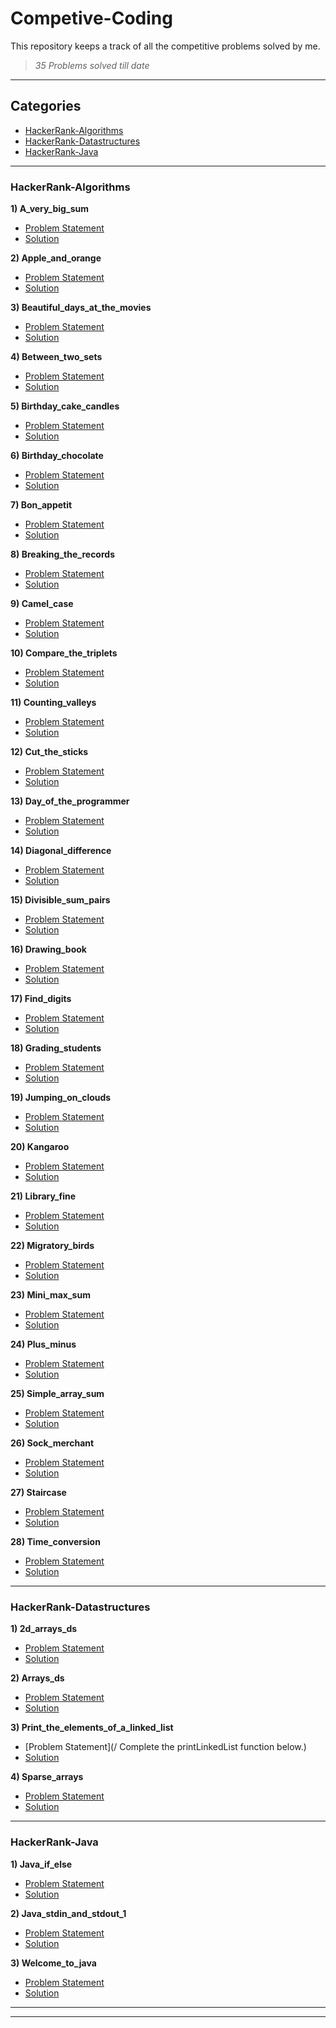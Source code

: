 # Competive-Coding
This repository keeps a track of all the competitive problems solved by me.

>_35 Problems solved till date_

---
## Categories
* [HackerRank-Algorithms](#hackerrank-algorithms)
* [HackerRank-Datastructures](#hackerrank-datastructures)
* [HackerRank-Java](#hackerrank-java)


---
### HackerRank-Algorithms

**1) A_very_big_sum**  
  * [Problem Statement](https://hackerrank-challenge-pdfs.s3.amazonaws.com/8781-a-very-big-sum-English?AWSAccessKeyId=AKIAJ4WZFDFQTZRGO3QA&Expires=1562405582&Signature=1goyhMdkMVj2flJCpp52it4IXVs%3D&response-content-disposition=inline%3B%20filename%3Da-very-big-sum-English.pdf&response-content-type=application%2Fpdf)  
  * [Solution](https://github.com/Pranav-Khurana/Competitive-Coding/blob/master/HackerRank-Algorithms/A_very_big_sum.py)  

**2) Apple_and_orange**  
  * [Problem Statement](https://hackerrank-challenge-pdfs.s3.amazonaws.com/25220-apple-and-orange-English?AWSAccessKeyId=AKIAJ4WZFDFQTZRGO3QA&Expires=1562405719&Signature=s1L4XpkUUWZuwKNZ6RISYHvydyk%3D&response-content-disposition=inline%3B%20filename%3Dapple-and-orange-English.pdf&response-content-type=application%2Fpdf)  
  * [Solution](https://github.com/Pranav-Khurana/Competitive-Coding/blob/master/HackerRank-Algorithms/Apple_and_orange.py)  

**3) Beautiful_days_at_the_movies**  
  * [Problem Statement](https://hackerrank-challenge-pdfs.s3.amazonaws.com/27191-beautiful-days-at-the-movies-English?AWSAccessKeyId=AKIAJ4WZFDFQTZRGO3QA&Expires=1562405830&Signature=KjHJXUD7GQ357pCaEwKNh%2FHv7os%3D&response-content-disposition=inline%3B%20filename%3Dbeautiful-days-at-the-movies-English.pdf&response-content-type=application%2Fpdf)  
  * [Solution](https://github.com/Pranav-Khurana/Competitive-Coding/blob/master/HackerRank-Algorithms/Beautiful_days_at_the_movies.py)  

**4) Between_two_sets**  
  * [Problem Statement](https://hackerrank-challenge-pdfs.s3.amazonaws.com/26081-between-two-sets-English?AWSAccessKeyId=AKIAJ4WZFDFQTZRGO3QA&Expires=1562405921&Signature=zaeP3prwy9zpOEIfoSZo4V9Qd34%3D&response-content-disposition=inline%3B%20filename%3Dbetween-two-sets-English.pdf&response-content-type=application%2Fpdf)  
  * [Solution](https://github.com/Pranav-Khurana/Competitive-Coding/blob/master/HackerRank-Algorithms/Between_two_sets.py)  

**5) Birthday_cake_candles**  
  * [Problem Statement](/https://hackerrank-challenge-pdfs.s3.amazonaws.com/23074-birthday-cake-candles-English?AWSAccessKeyId=AKIAJ4WZFDFQTZRGO3QA&Expires=1562405974&Signature=Qgg2jz%2B%2BNBhwr2tgq3ouzsZDsB0%3D&response-content-disposition=inline%3B%20filename%3Dbirthday-cake-candles-English.pdf&response-content-type=application%2Fpdf)  
  * [Solution](https://github.com/Pranav-Khurana/Competitive-Coding/blob/master/HackerRank-Algorithms/Birthday_cake_candles.cpp)  

**6) Birthday_chocolate**  
  * [Problem Statement](https://hackerrank-challenge-pdfs.s3.amazonaws.com/35155-the-birthday-bar-English?AWSAccessKeyId=AKIAJ4WZFDFQTZRGO3QA&Expires=1562406025&Signature=yOKV5G2hRwmWzYfqOeMdJvcMtns%3D&response-content-disposition=inline%3B%20filename%3Dthe-birthday-bar-English.pdf&response-content-type=application%2Fpdf)  
  * [Solution](https://github.com/Pranav-Khurana/Competitive-Coding/blob/master/HackerRank-Algorithms/Birthday_chocolate.py)  

**7) Bon_appetit**  
  * [Problem Statement](https://hackerrank-challenge-pdfs.s3.amazonaws.com/24060-bon-appetit-English?AWSAccessKeyId=AKIAJ4WZFDFQTZRGO3QA&Expires=1562406181&Signature=wP3fYOaEe4enS72PgBmN5HrbjbY%3D&response-content-disposition=inline%3B%20filename%3Dbon-appetit-English.pdf&response-content-type=application%2Fpdf)  
  * [Solution](https://github.com/Pranav-Khurana/Competitive-Coding/blob/master/HackerRank-Algorithms/Bon_appetit.py)  

**8) Breaking_the_records**  
  * [Problem Statement](https://hackerrank-challenge-pdfs.s3.amazonaws.com/32335-breaking-best-and-worst-records-English?AWSAccessKeyId=AKIAJ4WZFDFQTZRGO3QA&Expires=1562404614&Signature=YjpRKxR8ihp7uwcrEAt%2BmnrqeEE%3D&response-content-disposition=inline%3B%20filename%3Dbreaking-best-and-worst-records-English.pdf&response-content-type=application%2Fpdf)  
  * [Solution](https://github.com/Pranav-Khurana/Competitive-Coding/blob/master/HackerRank-Algorithms/Breaking_the_records.py)  

**9) Camel_case**  
  * [Problem Statement](https://hackerrank-challenge-pdfs.s3.amazonaws.com/22578-camelcase-English?AWSAccessKeyId=AKIAJ4WZFDFQTZRGO3QA&Expires=1562476347&Signature=%2FAyf3o2JhcMBlM17CQJz%2BzZ2Wgk%3D&response-content-disposition=inline%3B%20filename%3Dcamelcase-English.pdf&response-content-type=application%2Fpdf)  
  * [Solution](https://github.com/Pranav-Khurana/Competitive-Coding/blob/master/HackerRank-Algorithms/Camel_case.py)  

**10) Compare_the_triplets**  
  * [Problem Statement](https://hackerrank-challenge-pdfs.s3.amazonaws.com/21400-compare-the-triplets-English?AWSAccessKeyId=AKIAJ4WZFDFQTZRGO3QA&Expires=1562476444&Signature=nMSJxbDCbC0ufvNyB8PRllDGPFs%3D&response-content-disposition=inline%3B%20filename%3Dcompare-the-triplets-English.pdf&response-content-type=application%2Fpdf)  
  * [Solution](https://github.com/Pranav-Khurana/Competitive-Coding/blob/master/HackerRank-Algorithms/Compare_the_triplets.py)  

**11) Counting_valleys**  
  * [Problem Statement](https://hackerrank-challenge-pdfs.s3.amazonaws.com/22936-counting-valleys-English?AWSAccessKeyId=AKIAJ4WZFDFQTZRGO3QA&Expires=1562476506&Signature=H9uoWpxZPyxWHxr8yeQ8BGkfXb8%3D&response-content-disposition=inline%3B%20filename%3Dcounting-valleys-English.pdf&response-content-type=application%2Fpdf)  
  * [Solution](https://github.com/Pranav-Khurana/Competitive-Coding/blob/master/HackerRank-Algorithms/Counting_valleys.py)  

**12) Cut_the_sticks**  
  * [Problem Statement](https://hackerrank-challenge-pdfs.s3.amazonaws.com/1957-cut-the-sticks-English?AWSAccessKeyId=AKIAJ4WZFDFQTZRGO3QA&Expires=1562476582&Signature=VshzfcHQAGPv5KIC1xNsob8t%2Fck%3D&response-content-disposition=inline%3B%20filename%3Dcut-the-sticks-English.pdf&response-content-type=application%2Fpdf)  
  * [Solution](https://github.com/Pranav-Khurana/Competitive-Coding/blob/master/HackerRank-Algorithms/Cut_the_sticks.py)  

**13) Day_of_the_programmer**  
  * [Problem Statement](https://hackerrank-challenge-pdfs.s3.amazonaws.com/30377-day-of-the-programmer-English?AWSAccessKeyId=AKIAJ4WZFDFQTZRGO3QA&Expires=1562476586&Signature=4SUHlTPKISLrEKpUxf8tZLANbT4%3D&response-content-disposition=inline%3B%20filename%3Dday-of-the-programmer-English.pdf&response-content-type=application%2Fpdf)  
  * [Solution](https://github.com/Pranav-Khurana/Competitive-Coding/blob/master/HackerRank-Algorithms/Day_of_the_programmer.py)  

**14) Diagonal_difference**  
  * [Problem Statement](/https://hackerrank-challenge-pdfs.s3.amazonaws.com/8662-diagonal-difference-English?AWSAccessKeyId=AKIAJ4WZFDFQTZRGO3QA&Expires=1562476807&Signature=rQG2omvtoU5cOMq6HaTYQ5lRv40%3D&response-content-disposition=inline%3B%20filename%3Ddiagonal-difference-English.pdf&response-content-type=application%2Fpdf)  
  * [Solution](https://github.com/Pranav-Khurana/Competitive-Coding/blob/master/HackerRank-Algorithms/Diagonal_difference.cpp)  

**15) Divisible_sum_pairs**  
  * [Problem Statement](https://hackerrank-challenge-pdfs.s3.amazonaws.com/21634-divisible-sum-pairs-English?AWSAccessKeyId=AKIAJ4WZFDFQTZRGO3QA&Expires=1562476810&Signature=9EKfJefRPP33%2BEQ5RxeNFnXUNa4%3D&response-content-disposition=inline%3B%20filename%3Ddivisible-sum-pairs-English.pdf&response-content-type=application%2Fpdf)  
  * [Solution](https://github.com/Pranav-Khurana/Competitive-Coding/blob/master/HackerRank-Algorithms/Divisible_sum_pairs.py)  

**16) Drawing_book**  
  * [Problem Statement](https://hackerrank-challenge-pdfs.s3.amazonaws.com/22564-drawing-book-English?AWSAccessKeyId=AKIAJ4WZFDFQTZRGO3QA&Expires=1562476932&Signature=AFiscbKrKVrp1B0E6TAlTDCsbVY%3D&response-content-disposition=inline%3B%20filename%3Ddrawing-book-English.pdf&response-content-type=application%2Fpdf)  
  * [Solution](https://github.com/Pranav-Khurana/Competitive-Coding/blob/master/HackerRank-Algorithms/Drawing_book.py)  

**17) Find_digits**  
  * [Problem Statement](https://hackerrank-challenge-pdfs.s3.amazonaws.com/127-find-digits-English?AWSAccessKeyId=AKIAJ4WZFDFQTZRGO3QA&Expires=1562476984&Signature=Ekw%2B%2BEU6QmkN5NwEc6QsZlozSD8%3D&response-content-disposition=inline%3B%20filename%3Dfind-digits-English.pdf&response-content-type=application%2Fpdf)  
  * [Solution](https://github.com/Pranav-Khurana/Competitive-Coding/blob/master/HackerRank-Algorithms/Find_digits.py)  

**18) Grading_students**  
  * [Problem Statement](https://hackerrank-challenge-pdfs.s3.amazonaws.com/30508-grading-English?AWSAccessKeyId=AKIAJ4WZFDFQTZRGO3QA&Expires=1562477041&Signature=bEhSAmGVFralEdFhNJg50SXuY4A%3D&response-content-disposition=inline%3B%20filename%3Dgrading-English.pdf&response-content-type=application%2Fpdf)  
  * [Solution](https://github.com/Pranav-Khurana/Competitive-Coding/blob/master/HackerRank-Algorithms/Grading_students.py)  

**19) Jumping_on_clouds**  
  * [Problem Statement](https://hackerrank-challenge-pdfs.s3.amazonaws.com/20832-jumping-on-the-clouds-English?AWSAccessKeyId=AKIAJ4WZFDFQTZRGO3QA&Expires=1562477131&Signature=V%2FBapELjhCMf9B%2B7Im4Ym7rr%2FNw%3D&response-content-disposition=inline%3B%20filename%3Djumping-on-the-clouds-English.pdf&response-content-type=application%2Fpdf)  
  * [Solution](https://github.com/Pranav-Khurana/Competitive-Coding/blob/master/HackerRank-Algorithms/Jumping_on_clouds.py)  

**20) Kangaroo**  
  * [Problem Statement](https://hackerrank-challenge-pdfs.s3.amazonaws.com/22477-kangaroo-English?AWSAccessKeyId=AKIAJ4WZFDFQTZRGO3QA&Expires=1562477136&Signature=cUe3CwN6CdlSsYonunUuVkTs210%3D&response-content-disposition=inline%3B%20filename%3Dkangaroo-English.pdf&response-content-type=application%2Fpdf)  
  * [Solution](https://github.com/Pranav-Khurana/Competitive-Coding/blob/master/HackerRank-Algorithms/Kangaroo.py)  

**21) Library_fine**  
  * [Problem Statement](https://hackerrank-challenge-pdfs.s3.amazonaws.com/22477-kangaroo-English?AWSAccessKeyId=AKIAJ4WZFDFQTZRGO3QA&Expires=1562477136&Signature=cUe3CwN6CdlSsYonunUuVkTs210%3D&response-content-disposition=inline%3B%20filename%3Dkangaroo-English.pdf&response-content-type=application%2Fpdf)  
  * [Solution](https://github.com/Pranav-Khurana/Competitive-Coding/blob/master/HackerRank-Algorithms/Library_fine.py)  

**22) Migratory_birds**  
  * [Problem Statement](https://hackerrank-challenge-pdfs.s3.amazonaws.com/33294-migratory-birds-English?AWSAccessKeyId=AKIAJ4WZFDFQTZRGO3QA&Expires=1562477359&Signature=5IHlXiKCSht5%2BZvmAoIgoxiyv5Y%3D&response-content-disposition=inline%3B%20filename%3Dmigratory-birds-English.pdf&response-content-type=application%2Fpdf)  
  * [Solution](https://github.com/Pranav-Khurana/Competitive-Coding/blob/master/HackerRank-Algorithms/Migratory_birds.py)  

**23) Mini_max_sum**  
  * [Problem Statement](/https://hackerrank-challenge-pdfs.s3.amazonaws.com/26276-mini-max-sum-English?AWSAccessKeyId=AKIAJ4WZFDFQTZRGO3QA&Expires=1562477373&Signature=jvRNbE5qfS7MofsJcU1zFLMfP3k%3D&response-content-disposition=inline%3B%20filename%3Dmini-max-sum-English.pdf&response-content-type=application%2Fpdf)  
  * [Solution](https://github.com/Pranav-Khurana/Competitive-Coding/blob/master/HackerRank-Algorithms/Mini_max_sum.cpp)  

**24) Plus_minus**  
  * [Problem Statement](/https://hackerrank-challenge-pdfs.s3.amazonaws.com/8654-plus-minus-English?AWSAccessKeyId=AKIAJ4WZFDFQTZRGO3QA&Expires=1562477590&Signature=lqGwTQ%2BUgmyEeet%2BRFTPePC6%2Ff0%3D&response-content-disposition=inline%3B%20filename%3Dplus-minus-English.pdf&response-content-type=application%2Fpdf)  
  * [Solution](https://github.com/Pranav-Khurana/Competitive-Coding/blob/master/HackerRank-Algorithms/Plus_minus.cpp)  

**25) Simple_array_sum**  
  * [Problem Statement](https://hackerrank-challenge-pdfs.s3.amazonaws.com/9828-simple-array-sum-English?AWSAccessKeyId=AKIAJ4WZFDFQTZRGO3QA&Expires=1562477698&Signature=%2BBd2QjEm8GzHoqpcX9OhrJSokjg%3D&response-content-disposition=inline%3B%20filename%3Dsimple-array-sum-English.pdf&response-content-type=application%2Fpdf)  
  * [Solution](https://github.com/Pranav-Khurana/Competitive-Coding/blob/master/HackerRank-Algorithms/Simple_array_sum.py)  

**26) Sock_merchant**  
  * [Problem Statement](https://hackerrank-challenge-pdfs.s3.amazonaws.com/25168-sock-merchant-English?AWSAccessKeyId=AKIAJ4WZFDFQTZRGO3QA&Expires=1562477702&Signature=3mtypLvCoe9tQNiOhPa4uhot7%2Bw%3D&response-content-disposition=inline%3B%20filename%3Dsock-merchant-English.pdf&response-content-type=application%2Fpdf)  
  * [Solution](https://github.com/Pranav-Khurana/Competitive-Coding/blob/master/HackerRank-Algorithms/Sock_merchant.py)  

**27) Staircase**  
  * [Problem Statement](/https://hackerrank-challenge-pdfs.s3.amazonaws.com/8636-staircase-English?AWSAccessKeyId=AKIAJ4WZFDFQTZRGO3QA&Expires=1562477793&Signature=1Cp5782C1TFhALHaPapck%2B8kDo4%3D&response-content-disposition=inline%3B%20filename%3Dstaircase-English.pdf&response-content-type=application%2Fpdf)  
  * [Solution](https://github.com/Pranav-Khurana/Competitive-Coding/blob/master/HackerRank-Algorithms/Staircase.cpp)  

**28) Time_conversion**  
  * [Problem Statement](https://hackerrank-challenge-pdfs.s3.amazonaws.com/8649-time-conversion-English?AWSAccessKeyId=AKIAJ4WZFDFQTZRGO3QA&Expires=1562477844&Signature=uDe2OLe%2FB5yxfQQDMb6cUdVPThs%3D&response-content-disposition=inline%3B%20filename%3Dtime-conversion-English.pdf&response-content-type=application%2Fpdf)  
  * [Solution](https://github.com/Pranav-Khurana/Competitive-Coding/blob/master/HackerRank-Algorithms/Time_conversion.py)  

---
### HackerRank-Datastructures

**1) 2d_arrays_ds**  
  * [Problem Statement](!/bin/python3)  
  * [Solution](https://github.com/Pranav-Khurana/Competitive-Coding/blob/master/HackerRank-Datastructures/2d_arrays_ds.py)  

**2) Arrays_ds**  
  * [Problem Statement](!/bin/python3)  
  * [Solution](https://github.com/Pranav-Khurana/Competitive-Coding/blob/master/HackerRank-Datastructures/Arrays_ds.py)  

**3) Print_the_elements_of_a_linked_list**  
  * [Problem Statement](/ Complete the printLinkedList function below.)  
  * [Solution](https://github.com/Pranav-Khurana/Competitive-Coding/blob/master/HackerRank-Datastructures/Print_the_elements_of_a_linked_list.cpp)  

**4) Sparse_arrays**  
  * [Problem Statement](!/bin/python3)  
  * [Solution](https://github.com/Pranav-Khurana/Competitive-Coding/blob/master/HackerRank-Datastructures/Sparse_arrays.py)  

---
### HackerRank-Java

**1) Java_if_else**  
  * [Problem Statement](None)  
  * [Solution](https://github.com/Pranav-Khurana/Competitive-Coding/blob/master/HackerRank-Java/Java_if_else.java)  

**2) Java_stdin_and_stdout_1**  
  * [Problem Statement](None)  
  * [Solution](https://github.com/Pranav-Khurana/Competitive-Coding/blob/master/HackerRank-Java/Java_stdin_and_stdout_1.java)  

**3) Welcome_to_java**  
  * [Problem Statement](None)  
  * [Solution](https://github.com/Pranav-Khurana/Competitive-Coding/blob/master/HackerRank-Java/Welcome_to_java.java)  

---

---
